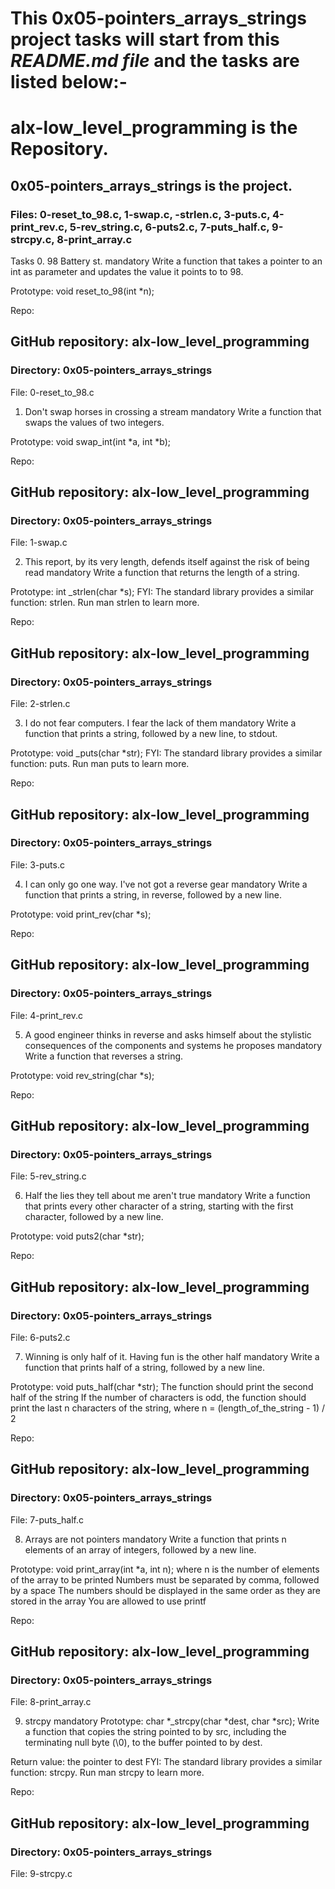 # This 0x05-pointers_arrays_strings project tasks will start from this _README.md file_ and the tasks are listed below:-
# alx-low_level_programming is the Repository.
## 0x05-pointers_arrays_strings is the project.
### Files: 0-reset_to_98.c, 1-swap.c, -strlen.c, 3-puts.c, 4-print_rev.c, 5-rev_string.c, 6-puts2.c, 7-puts_half.c, 9-strcpy.c, 8-print_array.c
Tasks
0. 98 Battery st.
mandatory
Write a function that takes a pointer to an int as parameter and updates the value it points to to 98.

Prototype: void reset_to_98(int *n);

Repo:

## GitHub repository: alx-low_level_programming
### Directory: 0x05-pointers_arrays_strings
File: 0-reset_to_98.c
  
1. Don't swap horses in crossing a stream
mandatory
Write a function that swaps the values of two integers.

Prototype: void swap_int(int *a, int *b);

Repo:

## GitHub repository: alx-low_level_programming
### Directory: 0x05-pointers_arrays_strings
File: 1-swap.c
  
2. This report, by its very length, defends itself against the risk of being read
mandatory
Write a function that returns the length of a string.

Prototype: int _strlen(char *s);
FYI: The standard library provides a similar function: strlen. Run man strlen to learn more.

Repo:

## GitHub repository: alx-low_level_programming
### Directory: 0x05-pointers_arrays_strings
File: 2-strlen.c
  
3. I do not fear computers. I fear the lack of them
mandatory
Write a function that prints a string, followed by a new line, to stdout.

Prototype: void _puts(char *str);
FYI: The standard library provides a similar function: puts. Run man puts to learn more.

Repo:

## GitHub repository: alx-low_level_programming
### Directory: 0x05-pointers_arrays_strings
File: 3-puts.c
  
4. I can only go one way. I've not got a reverse gear
mandatory
Write a function that prints a string, in reverse, followed by a new line.

Prototype: void print_rev(char *s);

Repo:

## GitHub repository: alx-low_level_programming
### Directory: 0x05-pointers_arrays_strings
File: 4-print_rev.c
  
5. A good engineer thinks in reverse and asks himself about the stylistic consequences of the components and systems he proposes
mandatory
Write a function that reverses a string.

Prototype: void rev_string(char *s);
 
Repo:

## GitHub repository: alx-low_level_programming
### Directory: 0x05-pointers_arrays_strings
File: 5-rev_string.c
  
6. Half the lies they tell about me aren't true
mandatory
Write a function that prints every other character of a string, starting with the first character, followed by a new line.

Prototype: void puts2(char *str);

Repo:

## GitHub repository: alx-low_level_programming
### Directory: 0x05-pointers_arrays_strings
File: 6-puts2.c
  
7. Winning is only half of it. Having fun is the other half
mandatory
Write a function that prints half of a string, followed by a new line.

Prototype: void puts_half(char *str);
The function should print the second half of the string
If the number of characters is odd, the function should print the last n characters of the string, where n = (length_of_the_string - 1) / 2

Repo:

## GitHub repository: alx-low_level_programming
### Directory: 0x05-pointers_arrays_strings
File: 7-puts_half.c
  
8. Arrays are not pointers
mandatory
Write a function that prints n elements of an array of integers, followed by a new line.

Prototype: void print_array(int *a, int n);
where n is the number of elements of the array to be printed
Numbers must be separated by comma, followed by a space
The numbers should be displayed in the same order as they are stored in the array
You are allowed to use printf

Repo:

## GitHub repository: alx-low_level_programming
### Directory: 0x05-pointers_arrays_strings
File: 8-print_array.c
  
9. strcpy
mandatory
Prototype: char *_strcpy(char *dest, char *src);
Write a function that copies the string pointed to by src, including the terminating null byte (\0), to the buffer pointed to by dest.

Return value: the pointer to dest
FYI: The standard library provides a similar function: strcpy. Run man strcpy to learn more.
 
Repo:

## GitHub repository: alx-low_level_programming
### Directory: 0x05-pointers_arrays_strings
File: 9-strcpy.c
  